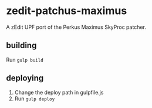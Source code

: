 # zedit-patchus-maximus
A zEdit UPF port of the Perkus Maximus SkyProc patcher.

## building
Run `gulp build`

## deploying
1. Change the deploy path in gulpfile.js
2. Run `gulp deploy`